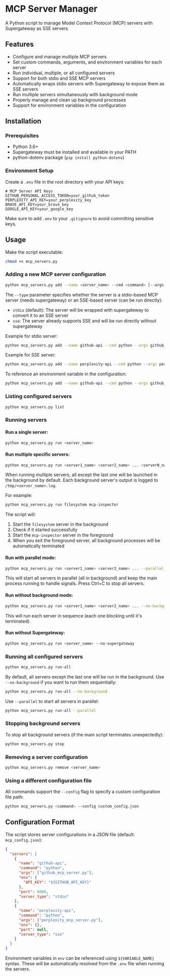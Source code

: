 # MCP Server Manager

A Python script to manage Model Context Protocol (MCP) servers with Supergateway as SSE servers.

## Features

- Configure and manage multiple MCP servers
- Set custom commands, arguments, and environment variables for each server
- Run individual, multiple, or all configured servers
- Support for both stdio and SSE MCP servers
- Automatically wraps stdio servers with Supergateway to expose them as SSE servers
- Run multiple servers simultaneously with background mode
- Properly manage and clean up background processes
- Support for environment variables in the configuration

## Installation

### Prerequisites

- Python 3.6+
- Supergateway must be installed and available in your PATH
- python-dotenv package (`pip install python-dotenv`)

### Environment Setup

Create a `.env` file in the root directory with your API keys:

```
# MCP Server API Keys
GITHUB_PERSONAL_ACCESS_TOKEN=your_github_token
PERPLEXITY_API_KEY=your_perplexity_key
BRAVE_API_KEY=your_brave_key
GOOGLE_API_KEY=your_google_key
```

Make sure to add `.env` to your `.gitignore` to avoid committing sensitive keys.

## Usage

Make the script executable:
```bash
chmod +x mcp_servers.py
```

### Adding a new MCP server configuration

```bash
python mcp_servers.py add --name <server_name> --cmd <command> [--args arg1 arg2 ...] [--env KEY1=VALUE1 KEY2=VALUE2 ...] [--port <port>] [--type stdio|sse]
```

The `--type` parameter specifies whether the server is a stdio-based MCP server (needs supergateway) or an SSE-based server (can be run directly):
- `stdio` (default): The server will be wrapped with supergateway to convert it to an SSE server
- `sse`: The server already supports SSE and will be run directly without supergateway

Example for stdio server:
```bash
python mcp_servers.py add --name github-api --cmd python --args github_mcp_server.py --port 8080 --env API_KEY=abc123 --type stdio
```

Example for SSE server:
```bash
python mcp_servers.py add --name perplexity-api --cmd python --args perplexity_mcp_server.py --type sse
```

To reference an environment variable in the configuration:
```bash
python mcp_servers.py add --name github-api --cmd python --args github_mcp_server.py --env API_KEY=${GITHUB_API_KEY} --type stdio
```

### Listing configured servers

```bash
python mcp_servers.py list
```

### Running servers

#### Run a single server:
```bash
python mcp_servers.py run <server_name>
```

#### Run multiple specific servers:
```bash
python mcp_servers.py run <server1_name> <server2_name> ... <serverN_name>
```

When running multiple servers, all except the last one will be launched in the background by default.
Each background server's output is logged to `/tmp/<server_name>.log`.

For example:
```bash
python mcp_servers.py run filesystem mcp-inspector
```

The script will:
1. Start the `filesystem` server in the background
2. Check if it started successfully
3. Start the `mcp-inspector` server in the foreground
4. When you exit the foreground server, all background processes will be automatically terminated

#### Run with parallel mode:
```bash
python mcp_servers.py run <server1_name> <server2_name> ... --parallel
```

This will start all servers in parallel (all in background) and keep the main process running to handle signals. Press Ctrl+C to stop all servers.

#### Run without background mode:
```bash
python mcp_servers.py run <server1_name> <server2_name> ... --no-background
```

This will run each server in sequence (each one blocking until it's terminated).

#### Run without Supergateway:
```bash
python mcp_servers.py run <server_name> --no-supergateway
```

### Running all configured servers

```bash
python mcp_servers.py run-all
```

By default, all servers except the last one will be run in the background.
Use `--no-background` if you want to run them sequentially:

```bash
python mcp_servers.py run-all --no-background
```

Use `--parallel` to start all servers in parallel:

```bash
python mcp_servers.py run-all --parallel
```

### Stopping background servers

To stop all background servers (if the main script terminates unexpectedly):

```bash
python mcp_servers.py stop
```

### Removing a server configuration

```bash
python mcp_servers.py remove <server_name>
```

### Using a different configuration file

All commands support the `--config` flag to specify a custom configuration file path:

```bash
python mcp_servers.py <command> --config custom_config.json
```

## Configuration Format

The script stores server configurations in a JSON file (default: `mcp_config.json`):

```json
{
  "servers": [
    {
      "name": "github-api",
      "command": "python",
      "args": ["github_mcp_server.py"],
      "env": {
        "API_KEY": "${GITHUB_API_KEY}"
      },
      "port": 8080,
      "server_type": "stdio"
    },
    {
      "name": "perplexity-api",
      "command": "python",
      "args": ["perplexity_mcp_server.py"],
      "env": {},
      "port": null,
      "server_type": "sse"
    }
  ]
}
```

Environment variables in `env` can be referenced using `${VARIABLE_NAME}` syntax. These will be automatically resolved from the `.env` file when running the servers. 